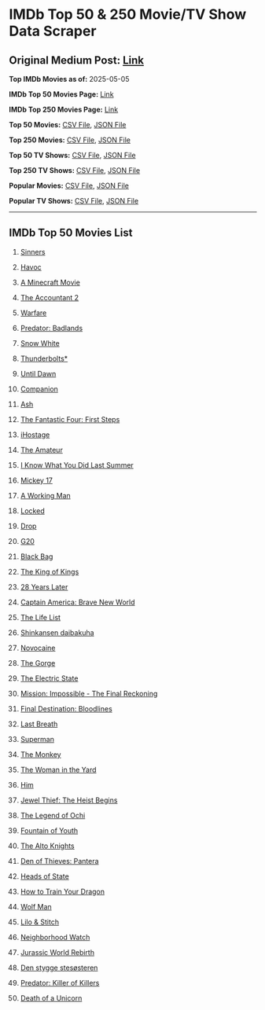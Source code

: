 # IMDb Top 50 & 250 Movie/TV Show Data Scraper

## Original Medium Post: [Link](https://medium.com/@nishantsahoo/which-movie-should-i-watch-5c83a3c0f5b1)

**Top IMDb Movies as of:** 2025-05-05

**IMDb Top 50 Movies Page:** [Link](https://www.imdb.com/search/title/?title_type=feature&release_date=2025-01-01,2025-12-31)

**IMDb Top 250 Movies Page:** [Link](https://www.imdb.com/chart/top/)

**Top 50 Movies:** [CSV File](/data/top50/movies.csv), [JSON File](/data/top50/movies.json)

**Top 250 Movies:** [CSV File](/data/top250/movies.csv), [JSON File](/data/top250/movies.json)

**Top 50 TV Shows:** [CSV File](/data/top50/shows.csv), [JSON File](/data/top50/shows.json)

**Top 250 TV Shows:** [CSV File](/data/top250/shows.csv), [JSON File](/data/top250/shows.json)

**Popular Movies:** [CSV File](/data/popular/movies.csv), [JSON File](/data/popular/movies.json)

**Popular TV Shows:** [CSV File](/data/popular/shows.csv), [JSON File](/data/popular/shows.json)

---

## IMDb Top 50 Movies List

1. [Sinners](https://www.imdb.com/title/tt31193180/)

2. [Havoc](https://www.imdb.com/title/tt14123284/)

3. [A Minecraft Movie](https://www.imdb.com/title/tt3566834/)

4. [The Accountant 2](https://www.imdb.com/title/tt7068946/)

5. [Warfare](https://www.imdb.com/title/tt31434639/)

6. [Predator: Badlands](https://www.imdb.com/title/tt31227572/)

7. [Snow White](https://www.imdb.com/title/tt6208148/)

8. [Thunderbolts\*](https://www.imdb.com/title/tt20969586/)

9. [Until Dawn](https://www.imdb.com/title/tt30955489/)

10. [Companion](https://www.imdb.com/title/tt26584495/)

11. [Ash](https://www.imdb.com/title/tt17489650/)

12. [The Fantastic Four: First Steps](https://www.imdb.com/title/tt10676052/)

13. [iHostage](https://www.imdb.com/title/tt31181421/)

14. [The Amateur](https://www.imdb.com/title/tt0899043/)

15. [I Know What You Did Last Summer](https://www.imdb.com/title/tt4045450/)

16. [Mickey 17](https://www.imdb.com/title/tt12299608/)

17. [A Working Man](https://www.imdb.com/title/tt9150192/)

18. [Locked](https://www.imdb.com/title/tt26671996/)

19. [Drop](https://www.imdb.com/title/tt32149847/)

20. [G20](https://www.imdb.com/title/tt23476986/)

21. [Black Bag](https://www.imdb.com/title/tt30988739/)

22. [The King of Kings](https://www.imdb.com/title/tt7967302/)

23. [28 Years Later](https://www.imdb.com/title/tt10548174/)

24. [Captain America: Brave New World](https://www.imdb.com/title/tt14513804/)

25. [The Life List](https://www.imdb.com/title/tt2172954/)

26. [Shinkansen daibakuha](https://www.imdb.com/title/tt33452974/)

27. [Novocaine](https://www.imdb.com/title/tt29603959/)

28. [The Gorge](https://www.imdb.com/title/tt13654226/)

29. [The Electric State](https://www.imdb.com/title/tt7766378/)

30. [Mission: Impossible - The Final Reckoning](https://www.imdb.com/title/tt9603208/)

31. [Final Destination: Bloodlines](https://www.imdb.com/title/tt9619824/)

32. [Last Breath](https://www.imdb.com/title/tt14403504/)

33. [Superman](https://www.imdb.com/title/tt5950044/)

34. [The Monkey](https://www.imdb.com/title/tt27714946/)

35. [The Woman in the Yard](https://www.imdb.com/title/tt31314296/)

36. [Him](https://www.imdb.com/title/tt20990442/)

37. [Jewel Thief: The Heist Begins](https://www.imdb.com/title/tt27843798/)

38. [The Legend of Ochi](https://www.imdb.com/title/tt8866456/)

39. [Fountain of Youth](https://www.imdb.com/title/tt27075958/)

40. [The Alto Knights](https://www.imdb.com/title/tt21815562/)

41. [Den of Thieves: Pantera](https://www.imdb.com/title/tt8008948/)

42. [Heads of State](https://www.imdb.com/title/tt13357520/)

43. [How to Train Your Dragon](https://www.imdb.com/title/tt26743210/)

44. [Wolf Man](https://www.imdb.com/title/tt4216984/)

45. [Lilo & Stitch](https://www.imdb.com/title/tt11655566/)

46. [Neighborhood Watch](https://www.imdb.com/title/tt1714918/)

47. [Jurassic World Rebirth](https://www.imdb.com/title/tt31036941/)

48. [Den stygge stesøsteren](https://www.imdb.com/title/tt29344903/)

49. [Predator: Killer of Killers](https://www.imdb.com/title/tt36463894/)

50. [Death of a Unicorn](https://www.imdb.com/title/tt28443655/)
